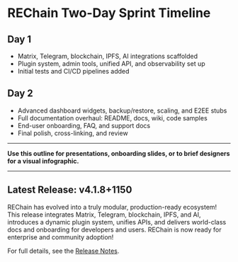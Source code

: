 # REChain Two-Day Sprint Timeline

## Day 1
- Matrix, Telegram, blockchain, IPFS, AI integrations scaffolded
- Plugin system, admin tools, unified API, and observability set up
- Initial tests and CI/CD pipelines added

## Day 2
- Advanced dashboard widgets, backup/restore, scaling, and E2EE stubs
- Full documentation overhaul: README, docs, wiki, code samples
- End-user onboarding, FAQ, and support docs
- Final polish, cross-linking, and review

--- 

**Use this outline for presentations, onboarding slides, or to brief designers for a visual infographic.**

---

## Latest Release: v4.1.8+1150

REChain has evolved into a truly modular, production-ready ecosystem! This release integrates Matrix, Telegram, blockchain, IPFS, and AI, introduces a dynamic plugin system, unifies APIs, and delivers world-class docs and onboarding for developers and users. REChain is now ready for enterprise and community adoption!

For full details, see the [Release Notes](RELEASE_NOTES.md).
